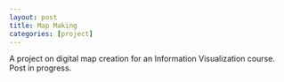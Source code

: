 ```yaml
---
layout: post
title: Map Making
categories: [project]
---
```


A project on digital map creation for an Information Visualization course. Post in progress.